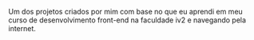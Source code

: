 Um dos projetos criados por mim com base no que eu aprendi em meu curso de desenvolvimento front-end na faculdade iv2 e navegando pela internet.

